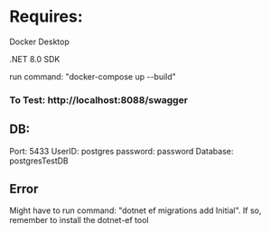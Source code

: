 # Requires:

Docker Desktop

.NET 8.0 SDK

run command: "docker-compose up --build"


### To Test: http://localhost:8088/swagger

## DB:
  Port: 5433
  UserID: postgres
  password: password
  Database: postgresTestDB

## Error
Might have to run command: "dotnet ef migrations add Initial". If so, remember to install the dotnet-ef tool
